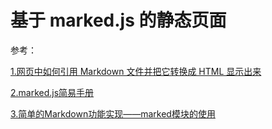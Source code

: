# 基于 marked.js 的静态页面

参考：

[1.网页中如何引用 Markdown 文件并把它转换成 HTML 显示出来]("https://www.v2ex.com/t/298849")

[2.marked.js简易手册]("https://www.cnblogs.com/djtao/p/6224399.html")

[3.简单的Markdown功能实现——marked模块的使用]("https://www.cnblogs.com/wx1993/p/6136707.html")
